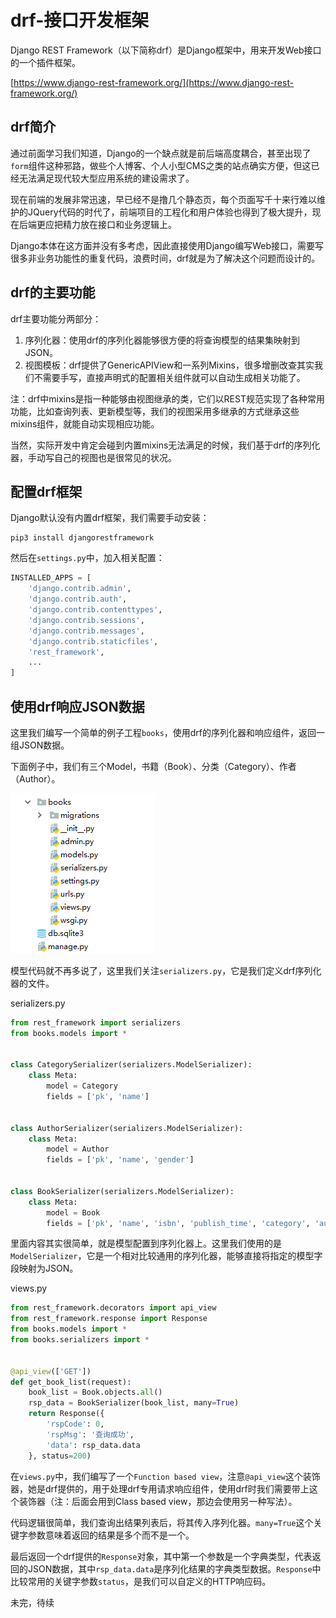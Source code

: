 # drf-接口开发框架

Django REST Framework（以下简称drf）是Django框架中，用来开发Web接口的一个插件框架。

[https://www.django-rest-framework.org/](https://www.django-rest-framework.org/)

## drf简介

通过前面学习我们知道，Django的一个缺点就是前后端高度耦合，甚至出现了`form`组件这种邪路，做些个人博客、个人小型CMS之类的站点确实方便，但这已经无法满足现代较大型应用系统的建设需求了。

现在前端的发展非常迅速，早已经不是撸几个静态页，每个页面写千十来行难以维护的JQuery代码的时代了，前端项目的工程化和用户体验也得到了极大提升，现在后端更应把精力放在接口和业务逻辑上。

Django本体在这方面并没有多考虑，因此直接使用Django编写Web接口，需要写很多非业务功能性的重复代码，浪费时间，drf就是为了解决这个问题而设计的。

## drf的主要功能

drf主要功能分两部分：

1. 序列化器：使用drf的序列化器能够很方便的将查询模型的结果集映射到JSON。
2. 视图模板：drf提供了GenericAPIView和一系列Mixins，很多增删改查其实我们不需要手写，直接声明式的配置相关组件就可以自动生成相关功能了。

注：drf中mixins是指一种能够由视图继承的类，它们以REST规范实现了各种常用功能，比如查询列表、更新模型等，我们的视图采用多继承的方式继承这些mixins组件，就能自动实现相应功能。

当然，实际开发中肯定会碰到内置mixins无法满足的时候，我们基于drf的序列化器，手动写自己的视图也是很常见的状况。

## 配置drf框架

Django默认没有内置drf框架，我们需要手动安装：

```
pip3 install djangorestframework
```

然后在`settings.py`中，加入相关配置：

```python
INSTALLED_APPS = [
    'django.contrib.admin',
    'django.contrib.auth',
    'django.contrib.contenttypes',
    'django.contrib.sessions',
    'django.contrib.messages',
    'django.contrib.staticfiles',
    'rest_framework',
    ...
]
```

## 使用drf响应JSON数据

这里我们编写一个简单的例子工程`books`，使用drf的序列化器和响应组件，返回一组JSON数据。

下面例子中，我们有三个Model，书籍（Book）、分类（Category）、作者（Author）。

![](res/1.png)

模型代码就不再多说了，这里我们关注`serializers.py`，它是我们定义drf序列化器的文件。

serializers.py
```python
from rest_framework import serializers
from books.models import *


class CategorySerializer(serializers.ModelSerializer):
    class Meta:
        model = Category
        fields = ['pk', 'name']


class AuthorSerializer(serializers.ModelSerializer):
    class Meta:
        model = Author
        fields = ['pk', 'name', 'gender']


class BookSerializer(serializers.ModelSerializer):
    class Meta:
        model = Book
        fields = ['pk', 'name', 'isbn', 'publish_time', 'category', 'authors']
```

里面内容其实很简单，就是模型配置到序列化器上。这里我们使用的是`ModelSerializer`，它是一个相对比较通用的序列化器，能够直接将指定的模型字段映射为JSON。

views.py
```python
from rest_framework.decorators import api_view
from rest_framework.response import Response
from books.models import *
from books.serializers import *


@api_view(['GET'])
def get_book_list(request):
    book_list = Book.objects.all()
    rsp_data = BookSerializer(book_list, many=True)
    return Response({
        'rspCode': 0,
        'rspMsg': '查询成功',
        'data': rsp_data.data
    }, status=200)

```

在`views.py`中，我们编写了一个`Function based view`，注意`@api_view`这个装饰器，她是drf提供的，用于处理drf专用请求响应组件，使用drf时我们需要带上这个装饰器（注：后面会用到Class based view，那边会使用另一种写法）。

代码逻辑很简单，我们查询出结果列表后，将其传入序列化器。`many=True`这个关键字参数意味着返回的结果是多个而不是一个。

最后返回一个drf提供的`Response`对象，其中第一个参数是一个字典类型，代表返回的JSON数据，其中`rsp_data.data`是序列化结果的字典类型数据。`Response`中比较常用的关键字参数`status`，是我们可以自定义的HTTP响应码。

未完，待续

